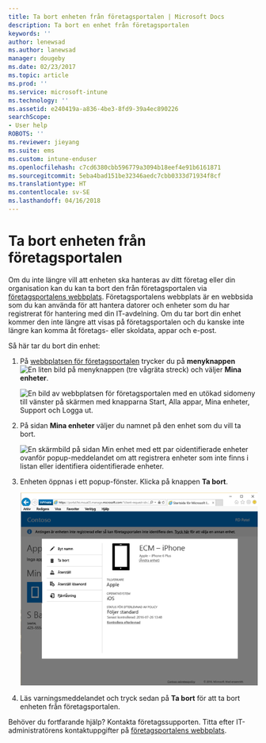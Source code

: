 ```yaml
---
title: Ta bort enheten från företagsportalen | Microsoft Docs
description: Ta bort en enhet från företagsportalen
keywords: ''
author: lenewsad
ms.author: lanewsad
manager: dougeby
ms.date: 02/23/2017
ms.topic: article
ms.prod: ''
ms.service: microsoft-intune
ms.technology: ''
ms.assetid: e240419a-a836-4be3-8fd9-39a4ec890226
searchScope:
- User help
ROBOTS: ''
ms.reviewer: jieyang
ms.suite: ems
ms.custom: intune-enduser
ms.openlocfilehash: c7cd6380cbb596779a3094b18eef4e91b6161871
ms.sourcegitcommit: 5eba4bad151be32346aedc7cbb0333d71934f8cf
ms.translationtype: HT
ms.contentlocale: sv-SE
ms.lasthandoff: 04/16/2018
---
```

# <a name="remove-your-device-from-the-company-portal"></a>Ta bort enheten från företagsportalen

Om du inte längre vill att enheten ska hanteras av ditt företag eller din organisation kan du kan ta bort den från företagsportalen via [företagsportalens webbplats](https://portal.manage.microsoft.com#HelpDeskDialog). Företagsportalens webbplats är en webbsida som du kan använda för att hantera datorer och enheter som du har registrerat för hantering med din IT-avdelning. Om du tar bort din enhet kommer den inte längre att visas på företagsportalen och du kanske inte längre kan komma åt företags- eller skoldata, appar och e-post.

Så här tar du bort din enhet:

1. På [webbplatsen för företagsportalen](https://portal.manage.microsoft.com#HelpDeskDialog) trycker du på __menyknappen__ ![En liten bild på menyknappen (tre vågräta streck)](/Intune/whats-new/media/CP_hamburger_menu.png) och väljer __Mina enheter__.

   ![En bild av webbplatsen för företagsportalen med en utökad sidomeny till vänster på skärmen med knapparna Start, Alla appar, Mina enheter, Support och Logga ut.](/media/iwp-expanded-sidebar.png)

2. På sidan __Mina enheter__ väljer du namnet på den enhet som du vill ta bort.

    ![En skärmbild på sidan Min enhet med ett par oidentifierade enheter ovanför popup-meddelandet om att registrera enheter som inte finns i listan eller identifiera oidentifierade enheter.](./media/macOS_enroll_002_tap_here_banner.png)

3. Enheten öppnas i ett popup-fönster. Klicka på knappen **Ta bort**.

   ![Alla alternativ för den valda enheten på webbplatsen för företagsportalen, inklusive Byt namn, Ta bort, Återställ enhet, Återställ lösenord och Fjärrlås. ](./media/iwp-screen-with-all-options.png)

4. Läs varningsmeddelandet och tryck sedan på **Ta bort** för att ta bort enheten från företagsportalen.

Behöver du fortfarande hjälp? Kontakta företagssupporten. Titta efter IT-administratörens kontaktuppgifter på [företagsportalens webbplats](https://portal.manage.microsoft.com#HelpDeskDialog).
